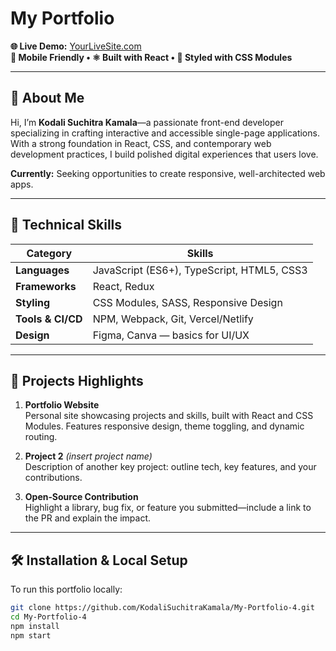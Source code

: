 # My Portfolio

**🌐 Live Demo:** [YourLiveSite.com](https://yourlivesite.com)  
**📱 Mobile Friendly • ⚛️ Built with React • 💅️ Styled with CSS Modules**

---

## 🚀 About Me

Hi, I’m **Kodali Suchitra Kamala**—a passionate front-end developer specializing in crafting interactive and accessible single-page applications. With a strong foundation in React, CSS, and contemporary web development practices, I build polished digital experiences that users love.

**Currently:** Seeking opportunities to create responsive, well-architected web apps.

---

## 🎯 Technical Skills

| Category          | Skills |
|------------------|--------|
| **Languages**     | JavaScript (ES6+), TypeScript, HTML5, CSS3 |
| **Frameworks**    | React, Redux |
| **Styling**       | CSS Modules, SASS, Responsive Design |
| **Tools & CI/CD**| NPM, Webpack, Git, Vercel/Netlify |
| **Design**        | Figma, Canva — basics for UI/UX |

---

## 🧩 Projects Highlights

1. **Portfolio Website**  
   Personal site showcasing projects and skills, built with React and CSS Modules. Features responsive design, theme toggling, and dynamic routing.

2. **Project 2** *(insert project name)*  
   Description of another key project: outline tech, key features, and your contributions.

3. **Open‑Source Contribution**  
   Highlight a library, bug fix, or feature you submitted—include a link to the PR and explain the impact.

---

## 🛠 Installation & Local Setup

To run this portfolio locally:

```bash
git clone https://github.com/KodaliSuchitraKamala/My-Portfolio-4.git
cd My-Portfolio-4
npm install
npm start
